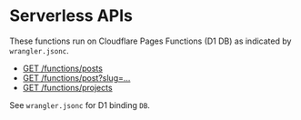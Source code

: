 # Serverless APIs

These functions run on Cloudflare Pages Functions (D1 DB) as indicated by `wrangler.jsonc`.

- [GET /functions/posts](./posts.md)
- [GET /functions/post?slug=...](./post.md)
- [GET /functions/projects](./projects.md)

See `wrangler.jsonc` for D1 binding `DB`.
